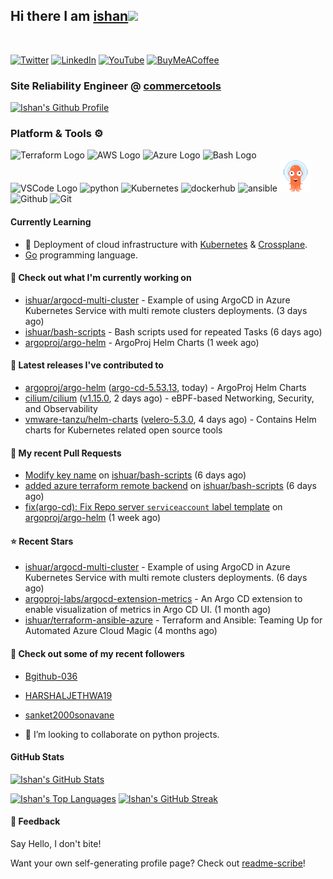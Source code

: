 ## Hi there I am [ishan](https://ishan.learndevops.in/)<img src="https://raw.githubusercontent.com/MartinHeinz/MartinHeinz/master/wave.gif" width="30px">
<br/>

[![Twitter](https://img.shields.io/badge/Twitter-%231DA1F2.svg?style=for-the-badge&logo=Twitter&logoColor=white)](https://twitter.com/ishuar_)
[![LinkedIn](https://img.shields.io/badge/linkedin-%230077B5.svg?style=for-the-badge&logo=linkedin&logoColor=white)](https://linkedin.com/in/ishuar)
[![YouTube](https://img.shields.io/badge/YouTube-%23FF0000.svg?style=for-the-badge&logo=YouTube&logoColor=white)](https://www.youtube.com/@learndevopsdotin) [![BuyMeACoffee](https://img.shields.io/badge/Buy%20Me%20a%20Coffee-ffdd00?style=for-the-badge&logo=buy-me-a-coffee&logoColor=black)](https://www.buymeacoffee.com/ishuar)

### Site Reliability Engineer @ [commercetools](https://commercetools.com/)

[![Ishan's Github Profile](https://github-profile-summary-cards.vercel.app/api/cards/profile-details?username=ishuar&theme=github_dark)](https://github.com/vn7n24fzkq/github-profile-summary-cards)

### Platform & Tools ⚙️



<p>
  <img src="https://user-images.githubusercontent.com/25181517/183345121-36788a6e-5462-424a-be67-af1ebeda79a2.png" alt="Terraform Logo" width="50" height="50" />
  <img src="https://cdn.worldvectorlogo.com/logos/aws-2.svg" alt="AWS Logo" width="50" height="50" />
  <img src="https://cdn.worldvectorlogo.com/logos/azure-1.svg" alt="Azure Logo" width="50" height="50" />
  <img src="https://cdn.worldvectorlogo.com/logos/bash-1.svg" alt="Bash Logo" width="50" height="50"  width="50" height="50" />
  <img src="https://cdn.worldvectorlogo.com/logos/visual-studio-code-1.svg" alt="VSCode Logo" width="50" height="50"/>
  <img src="https://worldvectorlogo.com/logos/python-5.svg"alt="python" width="50" height="50" />
  <img src="https://worldvectorlogo.com/logos/kubernets.svg" alt="Kubernetes" width="50" height="50" />
  <img src="https://cdn.worldvectorlogo.com/logos/docker.svg" alt="dockerhub" width="50" height="50" />
  <img src="https://cdn.worldvectorlogo.com/logos/ansible.svg" alt="ansible" width="50" height="50" />
  <img src="./svg/argoprojio-icon.svg" alt="argocd" width="50" height="50" />
  <img src="https://worldvectorlogo.com/logos/github-icon.svg" alt="Github" width="50" height="50" />
  <img src="https://worldvectorlogo.com/logos/git-icon.svg" alt="Git" width="50" height="50" />
</p>

#### Currently Learning
- 🌱 Deployment of cloud infrastructure with [Kubernetes](https://kubernetes.io/docs/concepts/overview/) & [Crossplane](https://www.crossplane.io/).
- [Go](https://go.dev/doc/) programming language.

#### 👷 Check out what I'm currently working on

- [ishuar/argocd-multi-cluster](https://github.com/ishuar/argocd-multi-cluster) - Example of using ArgoCD in Azure Kubernetes Service with multi remote clusters deployments. (3 days ago)
- [ishuar/bash-scripts](https://github.com/ishuar/bash-scripts) - Bash scripts used for repeated Tasks  (6 days ago)
- [argoproj/argo-helm](https://github.com/argoproj/argo-helm) - ArgoProj Helm Charts (1 week ago)

#### 🔭 Latest releases I've contributed to

- [argoproj/argo-helm](https://github.com/argoproj/argo-helm) ([argo-cd-5.53.13](https://github.com/argoproj/argo-helm/releases/tag/argo-cd-5.53.13), today) - ArgoProj Helm Charts
- [cilium/cilium](https://github.com/cilium/cilium) ([v1.15.0](https://github.com/cilium/cilium/releases/tag/v1.15.0), 2 days ago) - eBPF-based Networking, Security, and Observability
- [vmware-tanzu/helm-charts](https://github.com/vmware-tanzu/helm-charts) ([velero-5.3.0](https://github.com/vmware-tanzu/helm-charts/releases/tag/velero-5.3.0), 4 days ago) - Contains Helm charts for Kubernetes related open source tools

#### 🔨 My recent Pull Requests

- [Modify key name](https://github.com/ishuar/bash-scripts/pull/2) on [ishuar/bash-scripts](https://github.com/ishuar/bash-scripts) (6 days ago)
- [added azure terraform remote backend](https://github.com/ishuar/bash-scripts/pull/1) on [ishuar/bash-scripts](https://github.com/ishuar/bash-scripts) (6 days ago)
- [fix(argo-cd): Fix Repo server `serviceaccount` label template](https://github.com/argoproj/argo-helm/pull/2454) on [argoproj/argo-helm](https://github.com/argoproj/argo-helm) (1 week ago)

#### ⭐ Recent Stars

- [ishuar/argocd-multi-cluster](https://github.com/ishuar/argocd-multi-cluster) - Example of using ArgoCD in Azure Kubernetes Service with multi remote clusters deployments. (6 days ago)
- [argoproj-labs/argocd-extension-metrics](https://github.com/argoproj-labs/argocd-extension-metrics) - An Argo CD extension to enable visualization of metrics in Argo CD UI. (1 month ago)
- [ishuar/terraform-ansible-azure](https://github.com/ishuar/terraform-ansible-azure) - Terraform and Ansible: Teaming Up for Automated Azure Cloud Magic (4 months ago)

#### 👯 Check out some of my recent followers

- [Bgithub-036](https://github.com/Bgithub-036)
- [HARSHALJETHWA19](https://github.com/HARSHALJETHWA19)
- [sanket2000sonavane](https://github.com/sanket2000sonavane)

- 👯 I’m looking to collaborate on python projects.


#### GitHub Stats

[![Ishan's GitHub Stats](https://github-readme-stats-ishuar.vercel.app/api?username=ishuar&show_icons=true&count_private=true&theme=radical&show=prs_merged_percentage&rank_icon=github)](https://github.com/ishuar/github-readme-stats)

[![Ishan's Top Languages](https://github-readme-stats-ishuar.vercel.app/api/top-langs?username=ishuar&layout=compact&langs_count=8&card_width=400&theme=radical)](#)
[![Ishan's GitHub Streak](https://streak-stats.demolab.com?user=ishuar&theme=radical&hide_border=false&card_width=400)](https://git.io/streak-stats)

#### 💬 Feedback

Say Hello, I don't bite!


Want your own self-generating profile page? Check out [readme-scribe](https://github.com/muesli/readme-scribe)!
